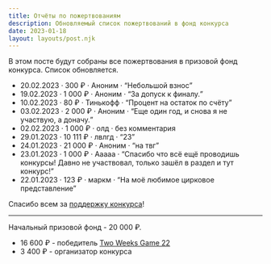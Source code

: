 ```yaml
---
title: Отчёты по пожертвованиям
description: Обновляемый список пожертвований в фонд конкурса
date: 2023-01-18
layout: layouts/post.njk
---
```


В этом посте будут собраны все пожертвования в призовой фонд конкурса. Список обновляется.

- 20.02.2023 · 300 ₽ · Аноним · <q>Небольшой взнос</q>
- 19.02.2023 · 1 000 ₽ · Аноним · <q>За допуск к финалу.</q>
- 10.02.2023 · 80 ₽ · Тинькофф · <q>Процент на остаток по счёту</q>
- 03.02.2023 · 2 000 ₽ · Аноним · <q>Еще один год, и снова я не участвую, а доначу.</q>
- 02.02.2023 · 1 000 ₽ · олд · без комментария
- 29.01.2023 · 10 111 ₽ · лвлгд · <q>23</q>
- 24.01.2023 · 21 000 ₽ · Аноним · <q>на твг</q>
- 23.01.2023 · 1 000 ₽ · Ааааа · <q>Спасибо что всё ещё проводишь конкурсы! Давно не участвовал, только зашёл в раздел и тут конкурс!</q>
- 22.01.2023 · 123 ₽ · маркм · <q>На моё любимое цирковое представление</q>

Спасибо всем за [поддержку конкурса](/pages/rules/#podderzhat-konkurs)!

---

Начальный призовой фонд - 20 000 ₽.

- 16 600 ₽ - победитель [Two Weeks Game 22](https://22.twoweeks.ru/posts/10-results/)
- 3 400 ₽ - организатор конкурса

